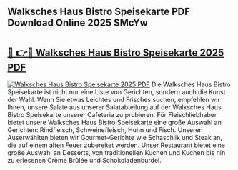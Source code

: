 ## Walksches Haus Bistro Speisekarte PDF Download Online 2025 SMcYw

# <h2><a href="http://gc6md8.nevu.top/?p=Walksches+Haus+Bistro+Speisekarte">🔗 👉🔴 Walksches Haus Bistro Speisekarte 2025 PDF</a></h2>

[![Walksches Haus Bistro Speisekarte 2025 PDF](https://i.imgur.com/dBaPXMq.png)](http://gc6md8.nevu.top/?p=Walksches+Haus+Bistro+Speisekarte)
Die Walksches Haus Bistro Speisekarte ist nicht nur eine Liste von Gerichten, sondern auch die Kunst der Wahl. Wenn Sie etwas Leichtes und Frisches suchen, empfehlen wir Ihnen, unsere Salate aus unserer Salatabteilung auf der Walksches Haus Bistro Speisekarte unserer Cafeteria zu probieren. Für Fleischliebhaber bietet unsere Walksches Haus Bistro Speisekarte eine große Auswahl an Gerichten: Rindfleisch, Schweinefleisch, Huhn und Fisch. Unseren Auserwählten bieten wir Gourmet-Gerichte wie Schaschlik und Steak an, die auf einem alten Feuer zubereitet werden. Unser Restaurant bietet eine große Auswahl an Desserts, von traditionellen Kuchen und Kuchen bis hin zu erlesenen Crème Brûlée und Schokoladenburdel.
